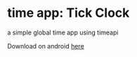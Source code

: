 # time app: Tick Clock

a simple global time app using timeapi

Download on android [here](https://drive.google.com/file/d/1VPEBj99yI6tw2a-6MC1edQ19tWgjx7Wq/view?usp=drive_link)